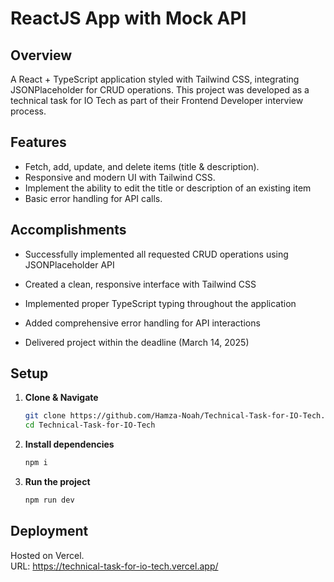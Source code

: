 # ReactJS App with Mock API

## Overview

A React + TypeScript application styled with Tailwind CSS, integrating JSONPlaceholder for CRUD operations. This project was developed as a technical task for IO Tech as part of their Frontend Developer interview process.

## Features

- Fetch, add, update, and delete items (title & description).
- Responsive and modern UI with Tailwind CSS.
- Implement the ability to edit the title or description of an existing item
- Basic error handling for API calls.

## Accomplishments

- Successfully implemented all requested CRUD operations using JSONPlaceholder API
- Created a clean, responsive interface with Tailwind CSS
- Implemented proper TypeScript typing throughout the application
- Added comprehensive error handling for API interactions

- Delivered project within the deadline (March 14, 2025)

## Setup

1. **Clone & Navigate**

   ```sh
   git clone https://github.com/Hamza-Noah/Technical-Task-for-IO-Tech.git
   cd Technical-Task-for-IO-Tech
   ```

2. **Install dependencies**

   ```sh
   npm i
   ```

3. **Run the project**
   ```sh
   npm run dev
   ```

## Deployment

Hosted on Vercel.  
URL: https://technical-task-for-io-tech.vercel.app/
